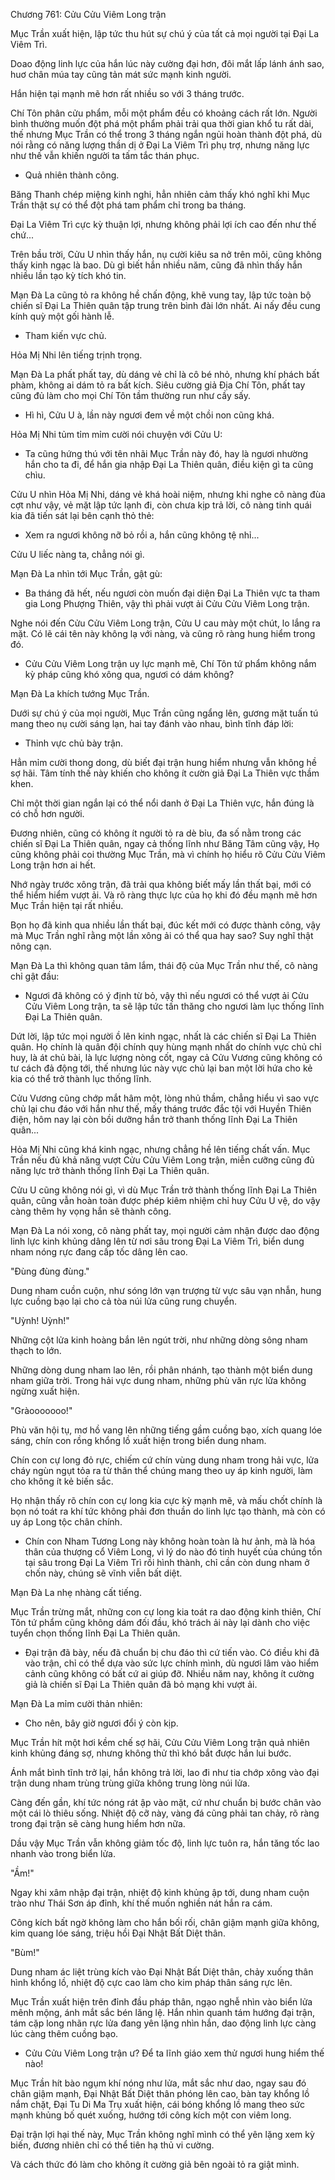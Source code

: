 




Chương 761: Cửu Cửu Viêm Long trận


Mục Trần xuất hiện, lập tức thu hút sự chú ý của tất cả mọi người tại Đại La Viêm Trì.

Doao động linh lực của hắn lúc này cường đại hơn, đôi mắt lấp lánh ánh sao, huơ chân múa tay cũng tản mát sức mạnh kinh người.

Hắn hiện tại mạnh mẽ hơn rất nhiều so với 3 tháng trước.

Chí Tôn phân cửu phẩm, mỗi một phẩm đều có khoảng cách rất lớn. Người bình thường muốn đột phá một phẩm phải trải qua thời gian khổ tu rất dài, thế nhưng Mục Trần có thể trong 3 tháng ngắn ngủi hoàn thành đột phá, dù nói rằng có năng lượng thần dị ở Đại La Viêm Trì phụ trợ, nhưng năng lực như thế vẫn khiến người ta tấm tắc thán phục.

- Quả nhiên thành công.

Băng Thanh chép miệng kinh nghi, hẳn nhiên cảm thấy khó nghĩ khi Mục Trần thật sự có thể đột phá tam phẩm chỉ trong ba tháng.

Đại La Viêm Trì cực kỳ thuận lợi, nhưng không phải lợi ích cao đến như thế chứ...

Trên bầu trời, Cửu U nhìn thấy hắn, nụ cười kiêu sa nở trên môi, cũng không thấy kinh ngạc là bao. Dù gì biết hắn nhiều năm, cũng đã nhìn thấy hắn nhiều lần tạo kỳ tích khó tin.

Mạn Đà La cũng tỏ ra không hề chấn động, khẽ vung tay, lập tức toàn bộ chiến sĩ Đại La Thiên quân tập trung trên bình đài lớn nhất. Ai nấy đều cung kính quỳ một gối hành lễ.

- Tham kiến vực chủ.

Hỏa Mị Nhi lên tiếng trịnh trọng.

Mạn Đà La phất phất tay, dù dáng vẻ chỉ là cô bé nhỏ, nhưng khí phách bất phàm, không ai dám tỏ ra bất kích. Siêu cường giả Địa Chí Tôn, phất tay cũng đủ làm cho mọi Chí Tôn tầm thường run như cầy sấy.

- Hì hì, Cửu U à, lần này ngươi đem về một chồi non cũng khá.

Hỏa Mị Nhi tủm tỉm mỉm cười nói chuyện với Cửu U:

- Ta cũng hứng thú với tên nhãi Mục Trần này đó, hay là ngươi nhường hắn cho ta đi, để hắn gia nhập Đại La Thiên quân, điều kiện gì ta cũng chìu.

Cửu U nhìn Hỏa Mị Nhi, dáng vẻ khá hoài niệm, nhưng khi nghe cô nàng đùa cợt như vậy, vẻ mặt lập tức lạnh đi, còn chưa kịp trả lời, cô nàng tinh quái kia đã tiến sát lại bên cạnh thỏ thẻ:

- Xem ra ngươi không nỡ bỏ rồi a, hắn cũng không tệ nhỉ...

Cửu U liếc nàng ta, chẳng nói gì.

Mạn Đà La nhìn tới Mục Trần, gật gù:

- Ba tháng đã hết, nếu ngươi còn muốn đại diện Đại La Thiên vực ta tham gia Long Phượng Thiên, vậy thì phải vượt ải Cửu Cửu Viêm Long trận.

Nghe nói đến Cửu Cửu Viêm Long trận, Cửu U cau mày một chút, lo lắng ra mặt. Có lẽ cái tên này không lạ với nàng, và cũng rõ ràng hung hiểm trong đó.

- Cửu Cửu Viêm Long trận uy lực mạnh mẽ, Chí Tôn tứ phẩm không nắm kỳ pháp cũng khó xông qua, ngươi có dám không?

Mạn Đà La khích tướng Mục Trần.

Dưới sự chú ý của mọi người, Mục Trần cũng ngẩng lên, gương mặt tuấn tú mang theo nụ cười sáng lạn, hai tay đánh vào nhau, bình tĩnh đáp lời:

- Thỉnh vực chủ bày trận.

Hẳn mỉm cười thong dong, dù biết đại trận hung hiểm nhưng vẫn không hề sợ hãi. Tâm tính thế này khiến cho không ít cườn giả Đại La Thiên vực thầm khen.

Chỉ một thời gian ngắn lại có thể nổi danh ở Đại La Thiên vực, hắn đúng là có chỗ hơn người.

Đương nhiên, cũng có không ít người tỏ ra dè bỉu, đa số nằm trong các chiến sĩ Đại La Thiên quân, ngay cả thống lĩnh như Băng Tâm cũng vậy, Họ cũng không phải coi thường Mục Trần, mà vì chính họ hiểu rõ Cửu Cửu Viêm Long trận hơn ai hết.

Nhớ ngày trước xông trận, đã trải qua không biết mấy lần thất bại, mới có thể hiểm hiểm vượt ải. Và rõ ràng thực lực của họ khi đó đều mạnh mẽ hơn Mục Trần hiện tại rất nhiều.

Bọn họ đã kinh qua nhiều lần thất bại, đúc kết mới có được thành công, vậy mà Mục Trần nghĩ rằng một lần xông ải có thể qua hay sao? Suy nghĩ thật nông cạn.

Mạn Đà La thì không quan tâm lắm, thái độ của Mục Trần như thế, cô nàng chỉ gật đầu:

- Ngươi đã không có ý định từ bỏ, vậy thì nếu ngươi có thể vượt ải Cửu Cửu Viêm Long trận, ta sẽ lập tức tấn thăng cho ngươi làm lục thống lĩnh Đại La Thiên quân.

Dứt lời, lập tức mọi người ồ lên kinh ngạc, nhất là các chiến sĩ Đại La Thiên quân. Họ chính là quân đội chính quy hùng mạnh nhất do chính vực chủ chỉ huy, là át chủ bài, là lực lượng nòng cốt, ngay cả Cửu Vương cũng không có tư cách đả động tới, thế nhưng lúc này vực chủ lại ban một lời hứa cho kẻ kia có thể trở thành lục thống lĩnh.

Cửu Vương cũng chớp mắt hâm một, lòng nhủ thầm, chẳng hiểu vì sao vực chủ lại chu đáo với hắn như thế, mấy tháng trước đắc tội với Huyền Thiên điện, hôm nay lại còn bồi dưỡng hắn trở thanh thống lĩnh Đại La Thiên quân...

Hỏa Mị Nhi cũng khá kinh ngạc, nhưng chẳng hề lên tiếng chất vấn. Mục Trần nếu đủ khả năng vượt Cửu Cửu Viêm Long trận, miễn cưỡng cũng đủ năng lực trở thành thống lĩnh Đại La Thiên quân.

Cửu U cũng không nói gì, vì dù Mục Trần trở thành thống lĩnh Đại La Thiên quân, cũng vẫn hoàn toàn được phép kiêm nhiệm chỉ huy Cửu U vệ, do vậy càng thêm hy vọng hắn sẽ thành công.

Mạn Đà La nói xong, cô nàng phất tay, mọi người cảm nhận được dao động linh lực kinh khủng dâng lên từ nơi sâu trong Đại La Viêm Trì, biển dung nham nóng rực đang cấp tốc dâng lên cao.

"Đùng đùng đùng."

Dung nham cuồn cuộn, như sóng lớn vạn trượng từ vực sâu vạn nhẫn, hung lực cuồng bạo lại cho cả tòa núi lửa cũng rung chuyển.

"Uỳnh! Uỳnh!"

Những cột lửa kinh hoàng bắn lên ngút trời, như những dòng sông nham thạch to lớn.

Những dòng dung nham lao lên, rồi phân nhánh, tạo thành một biển dung nham giữa trời. Trong hải vực dung nham, những phù văn rực lửa không ngừng xuất hiện.

"Gràooooooo!"

Phù văn hội tụ, mơ hồ vang lên những tiếng gầm cuồng bạo, xích quang lóe sáng, chín con rồng khổng lồ xuất hiện trong biển dung nham.

Chín con cự long đỏ rực, chiếm cứ chín vùng dung nham trong hải vực, lửa cháy ngùn ngụt tỏa ra từ thân thể chúng mang theo uy áp kinh người, làm cho không ít kẻ biến sắc.

Họ nhận thấy rõ chín con cự long kia cực kỳ mạnh mẽ, và mấu chốt chính là bọn nó toát ra khí tức không phải đơn thuần do linh lực tạo thành, mà còn có uy áp Long tộc chân chính.

- Chín con Nham Tương Long này không hoàn toàn là hư ảnh, mà là hóa thân của thượng cổ Viêm Long, vì lý do nào đó tinh huyết của chúng tồn tại sâu trong Đại La Viêm Trì rồi hình thành, chỉ cần còn dung nham ở chốn này, chúng sẽ vĩnh viễn bất diệt.

Mạn Đà La nhẹ nhàng cất tiếng.

Mục Trần trừng mắt, những con cự long kia toát ra dao động kinh thiên, Chí Tôn tứ phẩm cũng không dám đối đầu, khó trách ải này lại dành cho việc tuyển chọn thống lĩnh Đại La Thiên quân.

- Đại trận đã bày, nếu đã chuẩn bị chu đáo thì cứ tiến vào. Có điều khi đã vào trận, chỉ có thể dựa vào sức lực chính mình, dù ngươi lâm vào hiểm cảnh cũng không có bất cứ ai giúp đỡ. Nhiều năm nay, không ít cường giả là chiến sĩ Đại La Thiên quân đã bỏ mạng khi vượt ải.

Mạn Đà La mỉm cười thản nhiên:

- Cho nên, bây giờ ngươi đổi ý còn kịp.

Mục Trần hít một hơi kềm chế sợ hãi, Cửu Cửu Viêm Long trận quả nhiên kinh khủng đáng sợ, nhưng không thử thì khó bắt được hắn lui bước.

Ánh mắt bình tĩnh trở lại, hắn không trả lời, lao đi như tia chớp xông vào đại trận dung nham trùng trùng giữa không trung lòng núi lửa.

Càng đến gần, khí tức nóng rát ập vào mặt, cứ như chuẩn bị bước chân vào một cái lò thiêu sống. Nhiệt độ cỡ này, vàng đá cũng phải tan chảy, rõ ràng trong đại trận sẽ càng hung hiểm hơn nữa.

Dầu vậy Mục Trần vẫn không giảm tốc độ, linh lực tuôn ra, hắn tăng tốc lao nhanh vào trong biển lửa.

"Ầm!"

Ngay khi xâm nhập đại trận, nhiệt độ kinh khủng ập tới, dung nham cuộn trào như Thái Sơn áp đỉnh, khí thế muốn nghiền nát hắn ra cám.

Công kích bất ngờ không làm cho hắn bối rối, chân giậm mạnh giữa không, kim quang lóe sáng, triệu hồi Đại Nhật Bất Diệt thân.

"Bùm!"

Dung nham ác liệt trùng kích vào Đại Nhật Bất Diệt thân, chảy xuống thân hình khổng lồ, nhiệt độ cực cao làm cho kim pháp thân sáng rực lên.

Mục Trần xuất hiện trên đỉnh đầu pháp thân, ngạo nghễ nhìn vào biển lửa mênh mộng, ánh mắt sắc bén lăng lệ. Hắn nhìn quanh tám hướng đại trận, tám cặp long nhãn rực lửa đang yên lặng nhìn hắn, dao động linh lực càng lúc càng thêm cuồng bạo.

- Cửu Cửu Viêm Long trận ư? Để ta lĩnh giáo xem thử ngươi hung hiểm thế nào!

Mục Trần hít bào ngụm khí nóng như lửa, mắt sắc như dao, ngay sau đó chân giậm mạnh, Đại Nhật Bất Diệt thân phóng lên cao, bàn tay khổng lồ nắm chặt, Đại Tu Di Ma Trụ xuất hiện, cái bóng khổng lồ mang theo sức mạnh khủng bố quét xuống, hướng tới công kích một con viêm long.

Đại trận lợi hại thế này, Mục Trần không nghĩ mình có thể yên lặng xem kỳ biến, đương nhiên chỉ có thể tiên hạ thủ vi cường.

Và cách thức đó làm cho không ít cường giả bên ngoài tỏ ra giật mình.




